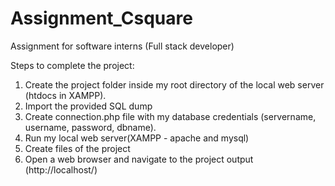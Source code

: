 # Assignment_Csquare
Assignment for software interns (Full stack developer)

Steps to complete the project:

1. Create the project folder inside my root directory of the local web server (htdocs in XAMPP).
2. Import the provided SQL dump
3. Create connection.php file with my database credentials (servername, username, password, dbname).
4. Run my local web server(XAMPP - apache and mysql)
5. Create files of the project
6. Open a web browser and navigate to the project output (http://localhost/)
